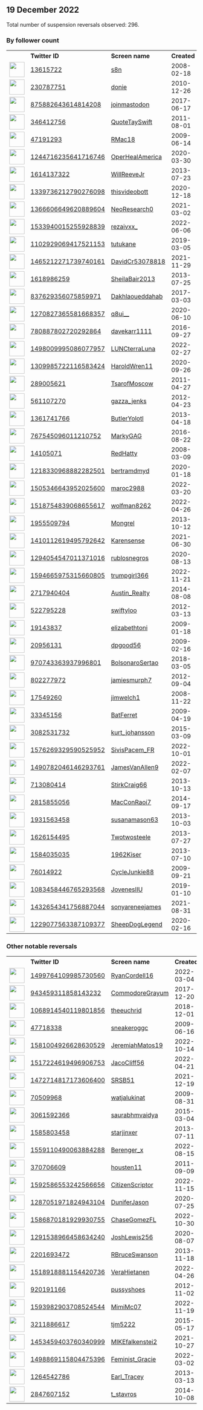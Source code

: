
## 19 December 2022
Total number of suspension reversals observed: 296.

### By follower count
<table><tr><th></th><th align="left">Twitter ID</th><th align="left">Screen name</th>
<th align="left">Created</th><th align="left">Status</th><th align="left">Suspended</th><th align="left">Followers</th>
<tr><td><a href="https://pbs.twimg.com/profile_images/1604849378094682112/dFD4OIaO_normal.png"><img src="https://pbs.twimg.com/profile_images/1604849378094682112/dFD4OIaO_normal.png" width="40px" height="40px" align="center"/></a></td><td><a href="https://twitter.com/intent/user?user_id=13615722">13615722</a></td><td><a href="https://twitter.com/s8n">s8n</a></td><td>2008-02-18</td><td align="center"></td><td></td><td>2185283</td></tr>
<tr><td><a href="https://pbs.twimg.com/profile_images/1423780424506019845/uKPwKAJO_normal.jpg"><img src="https://pbs.twimg.com/profile_images/1423780424506019845/uKPwKAJO_normal.jpg" width="40px" height="40px" align="center"/></a></td><td><a href="https://twitter.com/intent/user?user_id=230787751">230787751</a></td><td><a href="https://twitter.com/donie">donie</a></td><td>2010-12-26</td><td align="center">✔️</td><td>2022-12-16</td><td>298219</td></tr>
<tr><td><a href="https://pbs.twimg.com/profile_images/1542256027348918278/7FXNAQK4_normal.jpg"><img src="https://pbs.twimg.com/profile_images/1542256027348918278/7FXNAQK4_normal.jpg" width="40px" height="40px" align="center"/></a></td><td><a href="https://twitter.com/intent/user?user_id=875882643614814208">875882643614814208</a></td><td><a href="https://twitter.com/joinmastodon">joinmastodon</a></td><td>2017-06-17</td><td align="center"></td><td>2022-12-15</td><td>184431</td></tr>
<tr><td><a href="https://pbs.twimg.com/profile_images/1583401500017041408/vt25B9Ki_normal.jpg"><img src="https://pbs.twimg.com/profile_images/1583401500017041408/vt25B9Ki_normal.jpg" width="40px" height="40px" align="center"/></a></td><td><a href="https://twitter.com/intent/user?user_id=346412756">346412756</a></td><td><a href="https://twitter.com/QuoteTaySwift">QuoteTaySwift</a></td><td>2011-08-01</td><td align="center"></td><td>2022-11-21</td><td>155462</td></tr>
<tr><td><a href="https://pbs.twimg.com/profile_images/1386038508070924288/Ml-kne2a_normal.jpg"><img src="https://pbs.twimg.com/profile_images/1386038508070924288/Ml-kne2a_normal.jpg" width="40px" height="40px" align="center"/></a></td><td><a href="https://twitter.com/intent/user?user_id=47191293">47191293</a></td><td><a href="https://twitter.com/RMac18">RMac18</a></td><td>2009-06-14</td><td align="center">✔️</td><td>2022-12-16</td><td>89380</td></tr>
<tr><td><a href="https://pbs.twimg.com/profile_images/1246854285645750274/mchDkit0_normal.jpg"><img src="https://pbs.twimg.com/profile_images/1246854285645750274/mchDkit0_normal.jpg" width="40px" height="40px" align="center"/></a></td><td><a href="https://twitter.com/intent/user?user_id=1244716235641716746">1244716235641716746</a></td><td><a href="https://twitter.com/OperHealAmerica">OperHealAmerica</a></td><td>2020-03-30</td><td align="center"></td><td>2022-10-29</td><td>85100</td></tr>
<tr><td><a href="https://abs.twimg.com/sticky/default_profile_images/default_profile_normal.png"><img src="https://abs.twimg.com/sticky/default_profile_images/default_profile_normal.png" width="40px" height="40px" align="center"/></a></td><td><a href="https://twitter.com/intent/user?user_id=1614137322">1614137322</a></td><td><a href="https://twitter.com/WillReeveJr">WillReeveJr</a></td><td>2013-07-23</td><td align="center">✔️</td><td>2022-04-27</td><td>47386</td></tr>
<tr><td><a href="https://pbs.twimg.com/profile_images/1339739154884771840/PGSV4DzR_normal.jpg"><img src="https://pbs.twimg.com/profile_images/1339739154884771840/PGSV4DzR_normal.jpg" width="40px" height="40px" align="center"/></a></td><td><a href="https://twitter.com/intent/user?user_id=1339736212790276098">1339736212790276098</a></td><td><a href="https://twitter.com/thisvideobott">thisvideobott</a></td><td>2020-12-18</td><td align="center">👋</td><td>2022-04-24</td><td>39015</td></tr>
<tr><td><a href="https://pbs.twimg.com/profile_images/1595432307539812353/n23AoJqg_normal.jpg"><img src="https://pbs.twimg.com/profile_images/1595432307539812353/n23AoJqg_normal.jpg" width="40px" height="40px" align="center"/></a></td><td><a href="https://twitter.com/intent/user?user_id=1366606649620889604">1366606649620889604</a></td><td><a href="https://twitter.com/NeoResearch0">NeoResearch0</a></td><td>2021-03-02</td><td align="center"></td><td>2022-12-15</td><td>28766</td></tr>
<tr><td><a href="https://pbs.twimg.com/profile_images/1633623920082386944/yFfjXjlT_normal.jpg"><img src="https://pbs.twimg.com/profile_images/1633623920082386944/yFfjXjlT_normal.jpg" width="40px" height="40px" align="center"/></a></td><td><a href="https://twitter.com/intent/user?user_id=1533940015255928839">1533940015255928839</a></td><td><a href="https://twitter.com/rezaivxx_">rezaivxx_</a></td><td>2022-06-06</td><td align="center"></td><td>2022-12-07</td><td>28578</td></tr>
<tr><td><a href="https://pbs.twimg.com/profile_images/1146142027328806913/qXhntSo__normal.png"><img src="https://pbs.twimg.com/profile_images/1146142027328806913/qXhntSo__normal.png" width="40px" height="40px" align="center"/></a></td><td><a href="https://twitter.com/intent/user?user_id=1102929069417521153">1102929069417521153</a></td><td><a href="https://twitter.com/tutukane">tutukane</a></td><td>2019-03-05</td><td align="center"></td><td>2022-07-16</td><td>28009</td></tr>
<tr><td><a href="https://pbs.twimg.com/profile_images/1530563889766735873/XE6I2lQv_normal.jpg"><img src="https://pbs.twimg.com/profile_images/1530563889766735873/XE6I2lQv_normal.jpg" width="40px" height="40px" align="center"/></a></td><td><a href="https://twitter.com/intent/user?user_id=1465212271739740161">1465212271739740161</a></td><td><a href="https://twitter.com/DavidCr53078818">DavidCr53078818</a></td><td>2021-11-29</td><td align="center"></td><td>2022-12-16</td><td>18724</td></tr>
<tr><td><a href="https://pbs.twimg.com/profile_images/648282339366178824/L-_JM4MT_normal.jpg"><img src="https://pbs.twimg.com/profile_images/648282339366178824/L-_JM4MT_normal.jpg" width="40px" height="40px" align="center"/></a></td><td><a href="https://twitter.com/intent/user?user_id=1618986259">1618986259</a></td><td><a href="https://twitter.com/SheilaBair2013">SheilaBair2013</a></td><td>2013-07-25</td><td align="center"></td><td>2022-12-14</td><td>15090</td></tr>
<tr><td><a href="https://pbs.twimg.com/profile_images/1604872870827642882/WSgYLerX_normal.jpg"><img src="https://pbs.twimg.com/profile_images/1604872870827642882/WSgYLerX_normal.jpg" width="40px" height="40px" align="center"/></a></td><td><a href="https://twitter.com/intent/user?user_id=837629356075859971">837629356075859971</a></td><td><a href="https://twitter.com/Dakhlaoueddahab">Dakhlaoueddahab</a></td><td>2017-03-03</td><td align="center"></td><td>2022-11-29</td><td>11217</td></tr>
<tr><td><a href="https://pbs.twimg.com/profile_images/1565126717026476035/sUMDys_3_normal.jpg"><img src="https://pbs.twimg.com/profile_images/1565126717026476035/sUMDys_3_normal.jpg" width="40px" height="40px" align="center"/></a></td><td><a href="https://twitter.com/intent/user?user_id=1270827365581668357">1270827365581668357</a></td><td><a href="https://twitter.com/q8ui__">q8ui__</a></td><td>2020-06-10</td><td align="center"></td><td>2022-11-24</td><td>9752</td></tr>
<tr><td><a href="https://pbs.twimg.com/profile_images/1613701106864889856/7vnFN5b7_normal.jpg"><img src="https://pbs.twimg.com/profile_images/1613701106864889856/7vnFN5b7_normal.jpg" width="40px" height="40px" align="center"/></a></td><td><a href="https://twitter.com/intent/user?user_id=780887802720292864">780887802720292864</a></td><td><a href="https://twitter.com/davekarr1111">davekarr1111</a></td><td>2016-09-27</td><td align="center"></td><td></td><td>8192</td></tr>
<tr><td><a href="https://pbs.twimg.com/profile_images/1570108116984889345/Hdt0zLNP_normal.jpg"><img src="https://pbs.twimg.com/profile_images/1570108116984889345/Hdt0zLNP_normal.jpg" width="40px" height="40px" align="center"/></a></td><td><a href="https://twitter.com/intent/user?user_id=1498009995086077957">1498009995086077957</a></td><td><a href="https://twitter.com/LUNCterraLuna">LUNCterraLuna</a></td><td>2022-02-27</td><td align="center"></td><td>2022-12-15</td><td>6613</td></tr>
<tr><td><a href="https://pbs.twimg.com/profile_images/1309986713859751936/mDsEksnW_normal.jpg"><img src="https://pbs.twimg.com/profile_images/1309986713859751936/mDsEksnW_normal.jpg" width="40px" height="40px" align="center"/></a></td><td><a href="https://twitter.com/intent/user?user_id=1309985722116583424">1309985722116583424</a></td><td><a href="https://twitter.com/HaroldWren11">HaroldWren11</a></td><td>2020-09-26</td><td align="center"></td><td></td><td>6104</td></tr>
<tr><td><a href="https://pbs.twimg.com/profile_images/1610380894451208193/b457AQR-_normal.jpg"><img src="https://pbs.twimg.com/profile_images/1610380894451208193/b457AQR-_normal.jpg" width="40px" height="40px" align="center"/></a></td><td><a href="https://twitter.com/intent/user?user_id=289005621">289005621</a></td><td><a href="https://twitter.com/TsarofMoscow">TsarofMoscow</a></td><td>2011-04-27</td><td align="center">🚫</td><td>2022-12-13</td><td>5991</td></tr>
<tr><td><a href="https://pbs.twimg.com/profile_images/1488085887737020423/iSVboGp6_normal.jpg"><img src="https://pbs.twimg.com/profile_images/1488085887737020423/iSVboGp6_normal.jpg" width="40px" height="40px" align="center"/></a></td><td><a href="https://twitter.com/intent/user?user_id=561107270">561107270</a></td><td><a href="https://twitter.com/gazza_jenks">gazza_jenks</a></td><td>2012-04-23</td><td align="center"></td><td>2022-12-18</td><td>5588</td></tr>
<tr><td><a href="https://pbs.twimg.com/profile_images/3541712979/d1e0fd19a0afad7d8495a3d59c3175d6_normal.jpeg"><img src="https://pbs.twimg.com/profile_images/3541712979/d1e0fd19a0afad7d8495a3d59c3175d6_normal.jpeg" width="40px" height="40px" align="center"/></a></td><td><a href="https://twitter.com/intent/user?user_id=1361741766">1361741766</a></td><td><a href="https://twitter.com/ButlerYolotl">ButlerYolotl</a></td><td>2013-04-18</td><td align="center"></td><td>2022-12-06</td><td>5214</td></tr>
<tr><td><a href="https://pbs.twimg.com/profile_images/1582076956857835521/QwThisE0_normal.jpg"><img src="https://pbs.twimg.com/profile_images/1582076956857835521/QwThisE0_normal.jpg" width="40px" height="40px" align="center"/></a></td><td><a href="https://twitter.com/intent/user?user_id=767545096011210752">767545096011210752</a></td><td><a href="https://twitter.com/MarkyGAG">MarkyGAG</a></td><td>2016-08-22</td><td align="center"></td><td>2022-12-14</td><td>4729</td></tr>
<tr><td><a href="https://pbs.twimg.com/profile_images/1341772840627023873/GkdNwBjW_normal.jpg"><img src="https://pbs.twimg.com/profile_images/1341772840627023873/GkdNwBjW_normal.jpg" width="40px" height="40px" align="center"/></a></td><td><a href="https://twitter.com/intent/user?user_id=14105071">14105071</a></td><td><a href="https://twitter.com/RedHatty">RedHatty</a></td><td>2008-03-09</td><td align="center"></td><td>2022-07-16</td><td>4510</td></tr>
<tr><td><a href="https://pbs.twimg.com/profile_images/1606671335001931776/YBp9fmlT_normal.jpg"><img src="https://pbs.twimg.com/profile_images/1606671335001931776/YBp9fmlT_normal.jpg" width="40px" height="40px" align="center"/></a></td><td><a href="https://twitter.com/intent/user?user_id=1218330968882282501">1218330968882282501</a></td><td><a href="https://twitter.com/bertramdmyd">bertramdmyd</a></td><td>2020-01-18</td><td align="center"></td><td></td><td>4295</td></tr>
<tr><td><a href="https://pbs.twimg.com/profile_images/1518315870094860288/0hUZS6o2_normal.jpg"><img src="https://pbs.twimg.com/profile_images/1518315870094860288/0hUZS6o2_normal.jpg" width="40px" height="40px" align="center"/></a></td><td><a href="https://twitter.com/intent/user?user_id=1505346643952025600">1505346643952025600</a></td><td><a href="https://twitter.com/maroc2988">maroc2988</a></td><td>2022-03-20</td><td align="center"></td><td>2022-12-17</td><td>4178</td></tr>
<tr><td><a href="https://pbs.twimg.com/profile_images/1527154569691684864/FuwuhNqW_normal.jpg"><img src="https://pbs.twimg.com/profile_images/1527154569691684864/FuwuhNqW_normal.jpg" width="40px" height="40px" align="center"/></a></td><td><a href="https://twitter.com/intent/user?user_id=1518754839068655617">1518754839068655617</a></td><td><a href="https://twitter.com/wolfman8262">wolfman8262</a></td><td>2022-04-26</td><td align="center"></td><td>2022-10-20</td><td>3699</td></tr>
<tr><td><a href="https://pbs.twimg.com/profile_images/1606856326994337792/fQGiA2w1_normal.jpg"><img src="https://pbs.twimg.com/profile_images/1606856326994337792/fQGiA2w1_normal.jpg" width="40px" height="40px" align="center"/></a></td><td><a href="https://twitter.com/intent/user?user_id=1955509794">1955509794</a></td><td><a href="https://twitter.com/Mongrel">Mongrel</a></td><td>2013-10-12</td><td align="center"></td><td></td><td>3414</td></tr>
<tr><td><a href="https://pbs.twimg.com/profile_images/1458525112282517510/tOBcb2VX_normal.jpg"><img src="https://pbs.twimg.com/profile_images/1458525112282517510/tOBcb2VX_normal.jpg" width="40px" height="40px" align="center"/></a></td><td><a href="https://twitter.com/intent/user?user_id=1410112619495792642">1410112619495792642</a></td><td><a href="https://twitter.com/Karensense">Karensense</a></td><td>2021-06-30</td><td align="center"></td><td>2022-12-13</td><td>3298</td></tr>
<tr><td><a href="https://pbs.twimg.com/profile_images/1605008176365158402/zugnRIVB_normal.jpg"><img src="https://pbs.twimg.com/profile_images/1605008176365158402/zugnRIVB_normal.jpg" width="40px" height="40px" align="center"/></a></td><td><a href="https://twitter.com/intent/user?user_id=1294054547011371016">1294054547011371016</a></td><td><a href="https://twitter.com/rublosnegros">rublosnegros</a></td><td>2020-08-13</td><td align="center"></td><td></td><td>3099</td></tr>
<tr><td><a href="https://pbs.twimg.com/profile_images/1637838765245734913/tOW1BkMa_normal.jpg"><img src="https://pbs.twimg.com/profile_images/1637838765245734913/tOW1BkMa_normal.jpg" width="40px" height="40px" align="center"/></a></td><td><a href="https://twitter.com/intent/user?user_id=1594665975315660805">1594665975315660805</a></td><td><a href="https://twitter.com/trumpgirl366">trumpgirl366</a></td><td>2022-11-21</td><td align="center"></td><td>2022-12-16</td><td>3092</td></tr>
<tr><td><a href="https://pbs.twimg.com/profile_images/1637659564786040837/90aKjDcP_normal.jpg"><img src="https://pbs.twimg.com/profile_images/1637659564786040837/90aKjDcP_normal.jpg" width="40px" height="40px" align="center"/></a></td><td><a href="https://twitter.com/intent/user?user_id=2717940404">2717940404</a></td><td><a href="https://twitter.com/Austin_Realty">Austin_Realty</a></td><td>2014-08-08</td><td align="center"></td><td>2022-11-16</td><td>2934</td></tr>
<tr><td><a href="https://pbs.twimg.com/profile_images/1618357417154158592/IDVxfqsk_normal.jpg"><img src="https://pbs.twimg.com/profile_images/1618357417154158592/IDVxfqsk_normal.jpg" width="40px" height="40px" align="center"/></a></td><td><a href="https://twitter.com/intent/user?user_id=522795228">522795228</a></td><td><a href="https://twitter.com/swiftyloo">swiftyloo</a></td><td>2012-03-13</td><td align="center"></td><td>2022-11-05</td><td>2581</td></tr>
<tr><td><a href="https://pbs.twimg.com/profile_images/72270595/1_normal.jpg"><img src="https://pbs.twimg.com/profile_images/72270595/1_normal.jpg" width="40px" height="40px" align="center"/></a></td><td><a href="https://twitter.com/intent/user?user_id=19143837">19143837</a></td><td><a href="https://twitter.com/elizabethtoni">elizabethtoni</a></td><td>2009-01-18</td><td align="center"></td><td>2022-11-24</td><td>2435</td></tr>
<tr><td><a href="https://pbs.twimg.com/profile_images/699704598676639744/ffQEHdTi_normal.png"><img src="https://pbs.twimg.com/profile_images/699704598676639744/ffQEHdTi_normal.png" width="40px" height="40px" align="center"/></a></td><td><a href="https://twitter.com/intent/user?user_id=20956131">20956131</a></td><td><a href="https://twitter.com/dpgood56">dpgood56</a></td><td>2009-02-16</td><td align="center"></td><td></td><td>2241</td></tr>
<tr><td><a href="https://pbs.twimg.com/profile_images/1610064541420765185/swRXQUAf_normal.jpg"><img src="https://pbs.twimg.com/profile_images/1610064541420765185/swRXQUAf_normal.jpg" width="40px" height="40px" align="center"/></a></td><td><a href="https://twitter.com/intent/user?user_id=970743363937996801">970743363937996801</a></td><td><a href="https://twitter.com/BolsonaroSertao">BolsonaroSertao</a></td><td>2018-03-05</td><td align="center">👋</td><td>2022-12-04</td><td>2219</td></tr>
<tr><td><a href="https://pbs.twimg.com/profile_images/1031292003986956300/QFK0Bjbf_normal.jpg"><img src="https://pbs.twimg.com/profile_images/1031292003986956300/QFK0Bjbf_normal.jpg" width="40px" height="40px" align="center"/></a></td><td><a href="https://twitter.com/intent/user?user_id=802277972">802277972</a></td><td><a href="https://twitter.com/jamiesmurph7">jamiesmurph7</a></td><td>2012-09-04</td><td align="center"></td><td>2022-12-13</td><td>2177</td></tr>
<tr><td><a href="https://pbs.twimg.com/profile_images/1612921512968785920/6p95ZNRU_normal.jpg"><img src="https://pbs.twimg.com/profile_images/1612921512968785920/6p95ZNRU_normal.jpg" width="40px" height="40px" align="center"/></a></td><td><a href="https://twitter.com/intent/user?user_id=17549260">17549260</a></td><td><a href="https://twitter.com/jimwelch1">jimwelch1</a></td><td>2008-11-22</td><td align="center"></td><td></td><td>2137</td></tr>
<tr><td><a href="https://pbs.twimg.com/profile_images/378800000539775619/7f112b6149570dd417d9a5134870ba14_normal.jpeg"><img src="https://pbs.twimg.com/profile_images/378800000539775619/7f112b6149570dd417d9a5134870ba14_normal.jpeg" width="40px" height="40px" align="center"/></a></td><td><a href="https://twitter.com/intent/user?user_id=33345156">33345156</a></td><td><a href="https://twitter.com/BatFerret">BatFerret</a></td><td>2009-04-19</td><td align="center"></td><td></td><td>2114</td></tr>
<tr><td><a href="https://pbs.twimg.com/profile_images/728620253824045057/M2hVB3pg_normal.jpg"><img src="https://pbs.twimg.com/profile_images/728620253824045057/M2hVB3pg_normal.jpg" width="40px" height="40px" align="center"/></a></td><td><a href="https://twitter.com/intent/user?user_id=3082531732">3082531732</a></td><td><a href="https://twitter.com/kurt_johansson">kurt_johansson</a></td><td>2015-03-09</td><td align="center"></td><td>2022-12-06</td><td>2097</td></tr>
<tr><td><a href="https://pbs.twimg.com/profile_images/1576476909755588608/FM4ZmKoQ_normal.jpg"><img src="https://pbs.twimg.com/profile_images/1576476909755588608/FM4ZmKoQ_normal.jpg" width="40px" height="40px" align="center"/></a></td><td><a href="https://twitter.com/intent/user?user_id=1576269329590525952">1576269329590525952</a></td><td><a href="https://twitter.com/SivisPacem_FR">SivisPacem_FR</a></td><td>2022-10-01</td><td align="center"></td><td>2022-12-13</td><td>2075</td></tr>
<tr><td><a href="https://pbs.twimg.com/profile_images/1611900259780956162/UkGMkzOF_normal.jpg"><img src="https://pbs.twimg.com/profile_images/1611900259780956162/UkGMkzOF_normal.jpg" width="40px" height="40px" align="center"/></a></td><td><a href="https://twitter.com/intent/user?user_id=1490782046146293761">1490782046146293761</a></td><td><a href="https://twitter.com/JamesVanAllen9">JamesVanAllen9</a></td><td>2022-02-07</td><td align="center"></td><td>2022-12-17</td><td>2049</td></tr>
<tr><td><a href="https://pbs.twimg.com/profile_images/1463094368546480129/QxS2yjsc_normal.jpg"><img src="https://pbs.twimg.com/profile_images/1463094368546480129/QxS2yjsc_normal.jpg" width="40px" height="40px" align="center"/></a></td><td><a href="https://twitter.com/intent/user?user_id=713080414">713080414</a></td><td><a href="https://twitter.com/StirkCraig66">StirkCraig66</a></td><td>2013-10-13</td><td align="center"></td><td>2022-02-13</td><td>2042</td></tr>
<tr><td><a href="https://pbs.twimg.com/profile_images/1525435029798756352/hYul66bx_normal.jpg"><img src="https://pbs.twimg.com/profile_images/1525435029798756352/hYul66bx_normal.jpg" width="40px" height="40px" align="center"/></a></td><td><a href="https://twitter.com/intent/user?user_id=2815855056">2815855056</a></td><td><a href="https://twitter.com/MacConRaoi7">MacConRaoi7</a></td><td>2014-09-17</td><td align="center"></td><td>2022-12-15</td><td>2012</td></tr>
<tr><td><a href="https://pbs.twimg.com/profile_images/838493340177870848/eFcRAk4H_normal.jpg"><img src="https://pbs.twimg.com/profile_images/838493340177870848/eFcRAk4H_normal.jpg" width="40px" height="40px" align="center"/></a></td><td><a href="https://twitter.com/intent/user?user_id=1931563458">1931563458</a></td><td><a href="https://twitter.com/susanamason63">susanamason63</a></td><td>2013-10-03</td><td align="center"></td><td>2022-12-09</td><td>1895</td></tr>
<tr><td><a href="https://pbs.twimg.com/profile_images/1404274229734903810/z1SBXHtx_normal.jpg"><img src="https://pbs.twimg.com/profile_images/1404274229734903810/z1SBXHtx_normal.jpg" width="40px" height="40px" align="center"/></a></td><td><a href="https://twitter.com/intent/user?user_id=1626154495">1626154495</a></td><td><a href="https://twitter.com/Twotwosteele">Twotwosteele</a></td><td>2013-07-27</td><td align="center"></td><td></td><td>1878</td></tr>
<tr><td><a href="https://pbs.twimg.com/profile_images/1605289944632549376/eYZWAhcZ_normal.jpg"><img src="https://pbs.twimg.com/profile_images/1605289944632549376/eYZWAhcZ_normal.jpg" width="40px" height="40px" align="center"/></a></td><td><a href="https://twitter.com/intent/user?user_id=1584035035">1584035035</a></td><td><a href="https://twitter.com/1962Kiser">1962Kiser</a></td><td>2013-07-10</td><td align="center"></td><td>2022-05-18</td><td>1828</td></tr>
<tr><td><a href="https://pbs.twimg.com/profile_images/548875345978753024/5g-39P0G_normal.jpeg"><img src="https://pbs.twimg.com/profile_images/548875345978753024/5g-39P0G_normal.jpeg" width="40px" height="40px" align="center"/></a></td><td><a href="https://twitter.com/intent/user?user_id=76014922">76014922</a></td><td><a href="https://twitter.com/CycleJunkie88">CycleJunkie88</a></td><td>2009-09-21</td><td align="center"></td><td>2022-11-15</td><td>1790</td></tr>
<tr><td><a href="https://pbs.twimg.com/profile_images/1550544454926438401/Lc62UvF1_normal.jpg"><img src="https://pbs.twimg.com/profile_images/1550544454926438401/Lc62UvF1_normal.jpg" width="40px" height="40px" align="center"/></a></td><td><a href="https://twitter.com/intent/user?user_id=1083458446765293568">1083458446765293568</a></td><td><a href="https://twitter.com/JoveneslIU">JoveneslIU</a></td><td>2019-01-10</td><td align="center"></td><td>2022-11-12</td><td>1763</td></tr>
<tr><td><a href="https://pbs.twimg.com/profile_images/1439287803213492227/SoZUDiZY_normal.jpg"><img src="https://pbs.twimg.com/profile_images/1439287803213492227/SoZUDiZY_normal.jpg" width="40px" height="40px" align="center"/></a></td><td><a href="https://twitter.com/intent/user?user_id=1432654341756887044">1432654341756887044</a></td><td><a href="https://twitter.com/sonyareneejames">sonyareneejames</a></td><td>2021-08-31</td><td align="center"></td><td>2022-10-29</td><td>1749</td></tr>
<tr><td><a href="https://pbs.twimg.com/profile_images/1620594097718263811/0DM1nlsk_normal.jpg"><img src="https://pbs.twimg.com/profile_images/1620594097718263811/0DM1nlsk_normal.jpg" width="40px" height="40px" align="center"/></a></td><td><a href="https://twitter.com/intent/user?user_id=1229077563387109377">1229077563387109377</a></td><td><a href="https://twitter.com/SheepDogLegend">SheepDogLegend</a></td><td>2020-02-16</td><td align="center"></td><td></td><td>1700</td></tr>
</table>

### Other notable reversals
<table><tr><th></th><th align="left">Twitter ID</th><th align="left">Screen name</th>
<th align="left">Created</th><th align="left">Status</th><th align="left">Suspended</th><th align="left">Followers</th>
<tr><td><a href="https://pbs.twimg.com/profile_images/1499764180320092160/U76SIcHc_normal.png"><img src="https://pbs.twimg.com/profile_images/1499764180320092160/U76SIcHc_normal.png" width="40px" height="40px" align="center"/></a></td><td><a href="https://twitter.com/intent/user?user_id=1499764109985730560">1499764109985730560</a></td><td><a href="https://twitter.com/RyanCordell16">RyanCordell16</a></td><td>2022-03-04</td><td align="center"></td><td>2022-12-14</td><td>70</td></tr>
<tr><td><a href="https://pbs.twimg.com/profile_images/1022889788586766336/53Cocc3-_normal.jpg"><img src="https://pbs.twimg.com/profile_images/1022889788586766336/53Cocc3-_normal.jpg" width="40px" height="40px" align="center"/></a></td><td><a href="https://twitter.com/intent/user?user_id=943459311858143232">943459311858143232</a></td><td><a href="https://twitter.com/CommodoreGrayum">CommodoreGrayum</a></td><td>2017-12-20</td><td align="center"></td><td>2022-12-13</td><td>193</td></tr>
<tr><td><a href="https://pbs.twimg.com/profile_images/1631453018049884160/r0dhBwDY_normal.jpg"><img src="https://pbs.twimg.com/profile_images/1631453018049884160/r0dhBwDY_normal.jpg" width="40px" height="40px" align="center"/></a></td><td><a href="https://twitter.com/intent/user?user_id=1068914540119801856">1068914540119801856</a></td><td><a href="https://twitter.com/theeuchrid">theeuchrid</a></td><td>2018-12-01</td><td align="center"></td><td>2022-12-15</td><td>368</td></tr>
<tr><td><a href="https://pbs.twimg.com/profile_images/328748148/changeintoatruck_normal.jpg"><img src="https://pbs.twimg.com/profile_images/328748148/changeintoatruck_normal.jpg" width="40px" height="40px" align="center"/></a></td><td><a href="https://twitter.com/intent/user?user_id=47718338">47718338</a></td><td><a href="https://twitter.com/sneakeroggc">sneakeroggc</a></td><td>2009-06-16</td><td align="center"></td><td>2022-12-12</td><td>150</td></tr>
<tr><td><a href="https://pbs.twimg.com/profile_images/1597859421023076353/1Udcwcgh_normal.jpg"><img src="https://pbs.twimg.com/profile_images/1597859421023076353/1Udcwcgh_normal.jpg" width="40px" height="40px" align="center"/></a></td><td><a href="https://twitter.com/intent/user?user_id=1581004926628630529">1581004926628630529</a></td><td><a href="https://twitter.com/JeremiahMatos19">JeremiahMatos19</a></td><td>2022-10-14</td><td align="center"></td><td>2022-12-17</td><td>820</td></tr>
<tr><td><a href="https://pbs.twimg.com/profile_images/1554506841861783554/Pid0lHUD_normal.jpg"><img src="https://pbs.twimg.com/profile_images/1554506841861783554/Pid0lHUD_normal.jpg" width="40px" height="40px" align="center"/></a></td><td><a href="https://twitter.com/intent/user?user_id=1517224619496906753">1517224619496906753</a></td><td><a href="https://twitter.com/JacoCliff56">JacoCliff56</a></td><td>2022-04-21</td><td align="center">👋</td><td>2022-12-16</td><td>1631</td></tr>
<tr><td><a href="https://pbs.twimg.com/profile_images/1618274098471227392/yMxUEDPR_normal.jpg"><img src="https://pbs.twimg.com/profile_images/1618274098471227392/yMxUEDPR_normal.jpg" width="40px" height="40px" align="center"/></a></td><td><a href="https://twitter.com/intent/user?user_id=1472714817173606400">1472714817173606400</a></td><td><a href="https://twitter.com/SRSB51">SRSB51</a></td><td>2021-12-19</td><td align="center"></td><td>2022-12-03</td><td>391</td></tr>
<tr><td><a href="https://pbs.twimg.com/profile_images/1442298402730041347/-PGinUBN_normal.jpg"><img src="https://pbs.twimg.com/profile_images/1442298402730041347/-PGinUBN_normal.jpg" width="40px" height="40px" align="center"/></a></td><td><a href="https://twitter.com/intent/user?user_id=70509968">70509968</a></td><td><a href="https://twitter.com/watjalukinat">watjalukinat</a></td><td>2009-08-31</td><td align="center"></td><td>2022-12-13</td><td>393</td></tr>
<tr><td><a href="https://abs.twimg.com/sticky/default_profile_images/default_profile_normal.png"><img src="https://abs.twimg.com/sticky/default_profile_images/default_profile_normal.png" width="40px" height="40px" align="center"/></a></td><td><a href="https://twitter.com/intent/user?user_id=3061592366">3061592366</a></td><td><a href="https://twitter.com/saurabhmvaidya">saurabhmvaidya</a></td><td>2015-03-04</td><td align="center">👋</td><td>2022-11-29</td><td>43</td></tr>
<tr><td><a href="https://pbs.twimg.com/profile_images/1477423425794846720/jElIiGsL_normal.png"><img src="https://pbs.twimg.com/profile_images/1477423425794846720/jElIiGsL_normal.png" width="40px" height="40px" align="center"/></a></td><td><a href="https://twitter.com/intent/user?user_id=1585803458">1585803458</a></td><td><a href="https://twitter.com/starjinxer">starjinxer</a></td><td>2013-07-11</td><td align="center"></td><td>2022-12-10</td><td>228</td></tr>
<tr><td><a href="https://pbs.twimg.com/profile_images/1565044973086642176/tusT4s-8_normal.jpg"><img src="https://pbs.twimg.com/profile_images/1565044973086642176/tusT4s-8_normal.jpg" width="40px" height="40px" align="center"/></a></td><td><a href="https://twitter.com/intent/user?user_id=1559110490063884288">1559110490063884288</a></td><td><a href="https://twitter.com/Berenger_x">Berenger_x</a></td><td>2022-08-15</td><td align="center"></td><td>2022-12-13</td><td>241</td></tr>
<tr><td><a href="https://pbs.twimg.com/profile_images/1590089098458546178/sIVgh0JN_normal.jpg"><img src="https://pbs.twimg.com/profile_images/1590089098458546178/sIVgh0JN_normal.jpg" width="40px" height="40px" align="center"/></a></td><td><a href="https://twitter.com/intent/user?user_id=370706609">370706609</a></td><td><a href="https://twitter.com/housten11">housten11</a></td><td>2011-09-09</td><td align="center"></td><td>2022-12-14</td><td>257</td></tr>
<tr><td><a href="https://pbs.twimg.com/profile_images/1592654804756701184/OJl_3otU_normal.jpg"><img src="https://pbs.twimg.com/profile_images/1592654804756701184/OJl_3otU_normal.jpg" width="40px" height="40px" align="center"/></a></td><td><a href="https://twitter.com/intent/user?user_id=1592586553242566656">1592586553242566656</a></td><td><a href="https://twitter.com/CitizenScriptor">CitizenScriptor</a></td><td>2022-11-15</td><td align="center"></td><td>2022-12-17</td><td>22</td></tr>
<tr><td><a href="https://pbs.twimg.com/profile_images/1636891165541781505/jV_5ORCd_normal.jpg"><img src="https://pbs.twimg.com/profile_images/1636891165541781505/jV_5ORCd_normal.jpg" width="40px" height="40px" align="center"/></a></td><td><a href="https://twitter.com/intent/user?user_id=1287051971824943104">1287051971824943104</a></td><td><a href="https://twitter.com/DuniferJason">DuniferJason</a></td><td>2020-07-25</td><td align="center"></td><td>2022-12-14</td><td>130</td></tr>
<tr><td><a href="https://pbs.twimg.com/profile_images/1586870663415058432/USFvIEH7_normal.jpg"><img src="https://pbs.twimg.com/profile_images/1586870663415058432/USFvIEH7_normal.jpg" width="40px" height="40px" align="center"/></a></td><td><a href="https://twitter.com/intent/user?user_id=1586870181929930755">1586870181929930755</a></td><td><a href="https://twitter.com/ChaseGomezFL">ChaseGomezFL</a></td><td>2022-10-30</td><td align="center"></td><td>2022-12-16</td><td>92</td></tr>
<tr><td><a href="https://pbs.twimg.com/profile_images/1291539237964263430/6wgdK4yX_normal.jpg"><img src="https://pbs.twimg.com/profile_images/1291539237964263430/6wgdK4yX_normal.jpg" width="40px" height="40px" align="center"/></a></td><td><a href="https://twitter.com/intent/user?user_id=1291538966458634240">1291538966458634240</a></td><td><a href="https://twitter.com/JoshLewis256">JoshLewis256</a></td><td>2020-08-07</td><td align="center"></td><td>2022-12-15</td><td>16</td></tr>
<tr><td><a href="https://pbs.twimg.com/profile_images/1577436215120637953/ocwK2adf_normal.jpg"><img src="https://pbs.twimg.com/profile_images/1577436215120637953/ocwK2adf_normal.jpg" width="40px" height="40px" align="center"/></a></td><td><a href="https://twitter.com/intent/user?user_id=2201693472">2201693472</a></td><td><a href="https://twitter.com/RBruceSwanson">RBruceSwanson</a></td><td>2013-11-18</td><td align="center"></td><td>2022-12-04</td><td>25</td></tr>
<tr><td><a href="https://pbs.twimg.com/profile_images/1594510276258402309/6yLC9qfJ_normal.jpg"><img src="https://pbs.twimg.com/profile_images/1594510276258402309/6yLC9qfJ_normal.jpg" width="40px" height="40px" align="center"/></a></td><td><a href="https://twitter.com/intent/user?user_id=1518918881154420736">1518918881154420736</a></td><td><a href="https://twitter.com/VeraHietanen">VeraHietanen</a></td><td>2022-04-26</td><td align="center"></td><td>2022-12-09</td><td>545</td></tr>
<tr><td><a href="https://pbs.twimg.com/profile_images/1006125110707843072/NDLxLj5g_normal.jpg"><img src="https://pbs.twimg.com/profile_images/1006125110707843072/NDLxLj5g_normal.jpg" width="40px" height="40px" align="center"/></a></td><td><a href="https://twitter.com/intent/user?user_id=920191166">920191166</a></td><td><a href="https://twitter.com/pussyshoes">pussyshoes</a></td><td>2012-11-02</td><td align="center"></td><td>2022-12-18</td><td>26</td></tr>
<tr><td><a href="https://pbs.twimg.com/profile_images/1594877174246510592/G6DegcX7_normal.jpg"><img src="https://pbs.twimg.com/profile_images/1594877174246510592/G6DegcX7_normal.jpg" width="40px" height="40px" align="center"/></a></td><td><a href="https://twitter.com/intent/user?user_id=1593982903708524544">1593982903708524544</a></td><td><a href="https://twitter.com/MimiMc07">MimiMc07</a></td><td>2022-11-19</td><td align="center"></td><td>2022-12-16</td><td>21</td></tr>
<tr><td><a href="https://pbs.twimg.com/profile_images/922492153711833088/etcUv9Hk_normal.jpg"><img src="https://pbs.twimg.com/profile_images/922492153711833088/etcUv9Hk_normal.jpg" width="40px" height="40px" align="center"/></a></td><td><a href="https://twitter.com/intent/user?user_id=3211886617">3211886617</a></td><td><a href="https://twitter.com/tjm5222">tjm5222</a></td><td>2015-05-17</td><td align="center"></td><td>2022-12-14</td><td>73</td></tr>
<tr><td><a href="https://pbs.twimg.com/profile_images/1477107051289587716/WUb8OBfq_normal.jpg"><img src="https://pbs.twimg.com/profile_images/1477107051289587716/WUb8OBfq_normal.jpg" width="40px" height="40px" align="center"/></a></td><td><a href="https://twitter.com/intent/user?user_id=1453459403760340999">1453459403760340999</a></td><td><a href="https://twitter.com/MIKEfalkenstei2">MIKEfalkenstei2</a></td><td>2021-10-27</td><td align="center"></td><td>2022-12-17</td><td>792</td></tr>
<tr><td><a href="https://pbs.twimg.com/profile_images/1535840922608447494/aDczNCaF_normal.jpg"><img src="https://pbs.twimg.com/profile_images/1535840922608447494/aDczNCaF_normal.jpg" width="40px" height="40px" align="center"/></a></td><td><a href="https://twitter.com/intent/user?user_id=1498869115804475396">1498869115804475396</a></td><td><a href="https://twitter.com/Feminist_Gracie">Feminist_Gracie</a></td><td>2022-03-02</td><td align="center"></td><td>2022-12-08</td><td>146</td></tr>
<tr><td><a href="https://pbs.twimg.com/profile_images/1122215490305363969/jD8VtDIb_normal.jpg"><img src="https://pbs.twimg.com/profile_images/1122215490305363969/jD8VtDIb_normal.jpg" width="40px" height="40px" align="center"/></a></td><td><a href="https://twitter.com/intent/user?user_id=1264542786">1264542786</a></td><td><a href="https://twitter.com/Earl_Tracey">Earl_Tracey</a></td><td>2013-03-13</td><td align="center"></td><td>2022-12-11</td><td>1087</td></tr>
<tr><td><a href="https://pbs.twimg.com/profile_images/538863511732908033/Rfa8djKm_normal.jpeg"><img src="https://pbs.twimg.com/profile_images/538863511732908033/Rfa8djKm_normal.jpeg" width="40px" height="40px" align="center"/></a></td><td><a href="https://twitter.com/intent/user?user_id=2847607152">2847607152</a></td><td><a href="https://twitter.com/t_stavros">t_stavros</a></td><td>2014-10-08</td><td align="center"></td><td>2022-12-13</td><td>168</td></tr>
</table>
